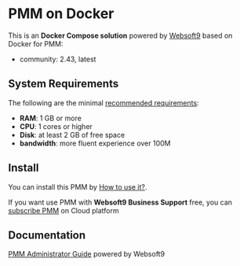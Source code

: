# PMM on Docker  

This is an **Docker Compose solution** powered by [Websoft9](https://www.websoft9.com) based on Docker for PMM:


 - community:  2.43, latest


## System Requirements

The following are the minimal [recommended requirements](https://github.com/percona/pmm):

* **RAM**: 1 GB or more
* **CPU**: 1 cores or higher
* **Disk**: at least 2 GB of free space
* **bandwidth**: more fluent experience over 100M  

## Install

You can install this PMM by [How to use it?](https://github.com/Websoft9/docker-library#how-to-use-it).   

If you want use PMM with **Websoft9 Business Support** free, you can [subscribe PMM](https://www.websoft9.com/apps) on Cloud platform

## Documentation

[PMM Administrator Guide](https://support.websoft9.com/docs/pmm) powered by Websoft9